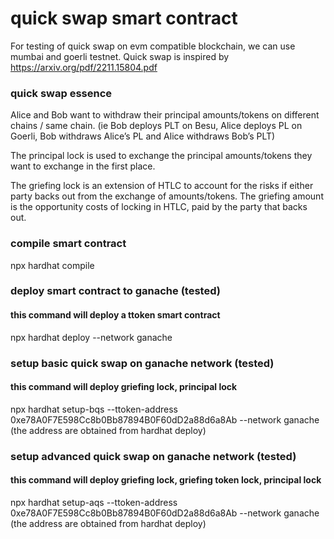 # quick swap smart contract

For testing of quick swap on evm compatible blockchain, we can use mumbai and goerli testnet. Quick swap is inspired by https://arxiv.org/pdf/2211.15804.pdf  

### quick swap essence
Alice and Bob want to withdraw their principal amounts/tokens on different chains / same chain. (ie Bob deploys PLT on Besu, Alice deploys PL on Goerli, Bob withdraws Alice’s PL and Alice withdraws Bob’s PLT)

The principal lock is used to exchange the principal amounts/tokens they want to exchange in the first place.

The griefing lock is an extension of HTLC to account for the risks if either party backs out from the exchange of amounts/tokens. The griefing amount is the opportunity costs of locking in HTLC, paid by the party that backs out.

### compile smart contract
npx hardhat compile

### deploy smart contract to ganache (tested)
#### this command will deploy a ttoken smart contract
npx hardhat deploy --network ganache

### setup basic quick swap on ganache network (tested)
#### this command will deploy griefing lock, principal lock
npx hardhat setup-bqs --ttoken-address 0xe78A0F7E598Cc8b0Bb87894B0F60dD2a88d6a8Ab --network ganache
(the address are obtained from hardhat deploy)

### setup advanced quick swap on ganache network (tested)
#### this command will deploy griefing lock, griefing token lock, principal lock
npx hardhat setup-aqs --ttoken-address 0xe78A0F7E598Cc8b0Bb87894B0F60dD2a88d6a8Ab --network ganache
(the address are obtained from hardhat deploy)

